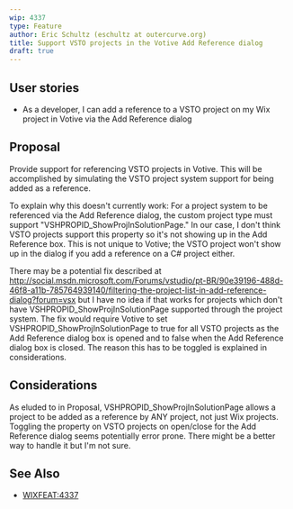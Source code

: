 ```yaml
---
wip: 4337
type: Feature
author: Eric Schultz (eschultz at outercurve.org)
title: Support VSTO projects in the Votive Add Reference dialog
draft: true
---
```


## User stories

* As a developer, I can add a reference to a VSTO project on my Wix project in Votive via the Add Reference dialog

## Proposal
Provide support for referencing VSTO projects in Votive. This will be accomplished by simulating the VSTO project system support for being added as a reference.

To explain why this doesn't currently work: For a project system to be referenced via the Add Reference dialog, the custom project type must support "VSHPROPID_ShowProjInSolutionPage."
In our case, I don't think VSTO projects support this property so it's not showing up in the Add Reference box. This is not unique to Votive; the VSTO project won't show up in the dialog if you add a reference on a C# project either.

There may be a potential fix described at http://social.msdn.microsoft.com/Forums/vstudio/pt-BR/90e39196-488d-46f8-a11b-785764939140/filtering-the-project-list-in-add-reference-dialog?forum=vsx but I have no idea if that works for projects
which don't have VSHPROPID_ShowProjInSolutionPage supported through the project system. The fix would require Votive to set VSHPROPID_ShowProjInSolutionPage to true for all VSTO projects as the Add Reference
dialog box is opened and to false when the Add Reference dialog box is closed. The reason this has to be toggled is explained in considerations.

## Considerations
As eluded to in Proposal, VSHPROPID_ShowProjInSolutionPage allows a project to be added as a reference by ANY project, not just Wix projects. Toggling the property on VSTO projects on open/close for the
Add Reference dialog seems potentially error prone. There might be a better way to handle it but I'm not sure.

## See Also

* [WIXFEAT:4337](http://wixtoolset.org/issues/4337/)